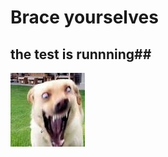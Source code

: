 # Brace yourselves #
## the test is runnning##

<img src="./random.jpg" alt="random photo on google">
